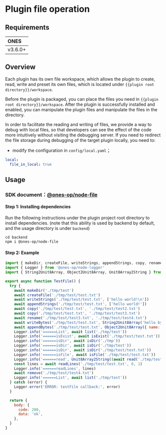 # Plugin file operation

## Requirements

| **ONES** |
| :------- |
| v3.6.0+  |

## Overview

Each plugin has its own file workspace, which allows the plugin to create, read, write and preset its own files, which is located under `{{plugin root directory}}/workspace`.

Before the plugin is packaged, you can place the files you need in `{{plugin root directory}}/workspace`. After the plugin is successfully installed and enabled, you can manipulate the plugin files and manipulate the files in the directory.

In order to facilitate the reading and writing of files, we provide a way to debug with local files, so that developers can see the effect of the code more intuitively without visiting the debugging server. If you need to redirect the file storage during debugging of the target plugin locally, you need to:

- modify the configuration in `config/local.yaml`；

```yaml
local:
  file_in_local: true
```

## Usage

### SDK document：[@ones-op/node-file](../../reference/packages/node-file/node-file.md)

#### Step 1: Installing dependencies

Run the following instructions under the plugin project root directory to install dependencies. (note that this ability is used by backend by default, and the usage directory is under `backend`)

```shell
cd backend
npm i @ones-op/node-file
```

#### Step 2: Example

```javascript
import { makeDir, createFile, writeStrings, appendStrings, copy, rename, writeBytes, appendBytes, list, isExist, isDir, isFile, read, readLines, remove } from '@ones-op/node-file'
import { Logger } from '@ones-op/node-logger'
import { String2Unit8Array, Object2Unit8Array, Unit8Array2String } from '@ones-op/node-utils'

export async function TestFile() {
  try {
    await makeDir('./tmp/test')
    await createFile('./tmp/test/test.txt')
    await writeStrings('./tmp/test/test.txt', ['hello world!\n'])
    await appendStrings('./tmp/test/test.txt', ['hello world!'])
    await copy('./tmp/test/test.txt', './tmp/test/test2.txt')
    await copy('./tmp/test/test.txt', './tmp/test/test3.txt')
    await rename('./tmp/test/test3.txt', './tmp/test/test4.txt')
    await writeBytes('./tmp/test/test.txt', String2Unit8Array('hello bytes!\n'))
    await appendBytes('./tmp/test/test.txt', Object2Unit8Array({ name: 'hello bytes!' }))
    Logger.info('======List', await list('./tmp/test'))
    Logger.info('======isExist', await isExist('./tmp/test/test.txt'))
    Logger.info('======isDir', await isDir('./tmp'))
    Logger.info('======isDir', await isDir('./tmp/test'))
    Logger.info('======isDir', await isDir('./tmp/test/test.txt'))
    Logger.info('======isFile', await isFile('./tmp/test/test.txt'))
    Logger.info('======read', Unit8Array2String((await read('./tmp/test/test.txt')) as Uint8Array))
    const lines = await readLines('./tmp/test/test.txt', 0, 1)
    Logger.info('======readLines', lines)
    await remove('./tmp/test/test4.txt')
    Logger.info('======List', await list('./tmp/test'))
  } catch (error) {
    Logger.error('ERROR: testFile callback:', error)
  }

  return {
    body: {
      code: 200,
      data: 'ok',
    },
  }
}
```
